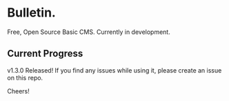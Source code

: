 # Bulletin.
Free, Open Source Basic CMS. Currently in development.

## Current Progress
v1.3.0 Released!
If you find any issues while using it, please create an issue on this repo.

Cheers!
